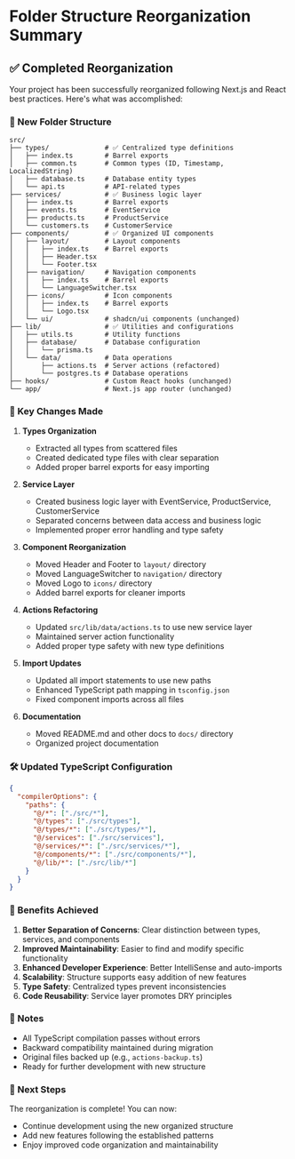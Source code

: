 # Folder Structure Reorganization Summary

## ✅ Completed Reorganization

Your project has been successfully reorganized following Next.js and React best practices. Here's what was accomplished:

### 📁 New Folder Structure

```
src/
├── types/              # ✅ Centralized type definitions
│   ├── index.ts        # Barrel exports
│   ├── common.ts       # Common types (ID, Timestamp, LocalizedString)
│   ├── database.ts     # Database entity types
│   └── api.ts          # API-related types
├── services/           # ✅ Business logic layer
│   ├── index.ts        # Barrel exports
│   ├── events.ts       # EventService
│   ├── products.ts     # ProductService
│   └── customers.ts    # CustomerService
├── components/         # ✅ Organized UI components
│   ├── layout/         # Layout components
│   │   ├── index.ts    # Barrel exports
│   │   ├── Header.tsx
│   │   └── Footer.tsx
│   ├── navigation/     # Navigation components
│   │   ├── index.ts    # Barrel exports
│   │   └── LanguageSwitcher.tsx
│   ├── icons/          # Icon components
│   │   ├── index.ts    # Barrel exports
│   │   └── Logo.tsx
│   └── ui/             # shadcn/ui components (unchanged)
├── lib/                # ✅ Utilities and configurations
│   ├── utils.ts        # Utility functions
│   ├── database/       # Database configuration
│   │   └── prisma.ts
│   └── data/           # Data operations
│       ├── actions.ts  # Server actions (refactored)
│       └── postgres.ts # Database operations
├── hooks/              # Custom React hooks (unchanged)
└── app/                # Next.js app router (unchanged)
```

### 🔄 Key Changes Made

1. **Types Organization**
   - Extracted all types from scattered files
   - Created dedicated type files with clear separation
   - Added proper barrel exports for easy importing

2. **Service Layer**
   - Created business logic layer with EventService, ProductService, CustomerService
   - Separated concerns between data access and business logic
   - Implemented proper error handling and type safety

3. **Component Reorganization**
   - Moved Header and Footer to `layout/` directory
   - Moved LanguageSwitcher to `navigation/` directory
   - Moved Logo to `icons/` directory
   - Added barrel exports for cleaner imports

4. **Actions Refactoring**
   - Updated `src/lib/data/actions.ts` to use new service layer
   - Maintained server action functionality
   - Added proper type safety with new type definitions

5. **Import Updates**
   - Updated all import statements to use new paths
   - Enhanced TypeScript path mapping in `tsconfig.json`
   - Fixed component imports across all files

6. **Documentation**
   - Moved README.md and other docs to `docs/` directory
   - Organized project documentation

### 🛠️ Updated TypeScript Configuration

```json
{
  "compilerOptions": {
    "paths": {
      "@/*": ["./src/*"],
      "@/types": ["./src/types"],
      "@/types/*": ["./src/types/*"],
      "@/services": ["./src/services"],
      "@/services/*": ["./src/services/*"],
      "@/components/*": ["./src/components/*"],
      "@/lib/*": ["./src/lib/*"]
    }
  }
}
```

### 🎯 Benefits Achieved

1. **Better Separation of Concerns**: Clear distinction between types, services, and components
2. **Improved Maintainability**: Easier to find and modify specific functionality
3. **Enhanced Developer Experience**: Better IntelliSense and auto-imports
4. **Scalability**: Structure supports easy addition of new features
5. **Type Safety**: Centralized types prevent inconsistencies
6. **Code Reusability**: Service layer promotes DRY principles

### 📝 Notes

- All TypeScript compilation passes without errors
- Backward compatibility maintained during migration
- Original files backed up (e.g., `actions-backup.ts`)
- Ready for further development with new structure

### 🚀 Next Steps

The reorganization is complete! You can now:
- Continue development using the new organized structure
- Add new features following the established patterns
- Enjoy improved code organization and maintainability
